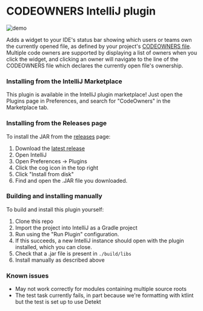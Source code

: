 # CODEOWNERS IntelliJ plugin

![demo](demo.gif)

<!-- Plugin description -->

Adds a widget to your IDE's status bar showing which users or teams own the currently
opened file, as defined by your project's [CODEOWNERS file](https://docs.github.com/en/github/creating-cloning-and-archiving-repositories/creating-a-repository-on-github/about-code-owners). 
Multiple code owners are supported by displaying a list of owners when you click the widget, and clicking 
an owner will navigate to the line of the CODEOWNERS file which declares the currently open file's ownership.
<!-- Plugin description end -->

### Installing from the IntelliJ Marketplace

This plugin is available in the IntelliJ plugin marketplace! Just open the Plugins page in Preferences, and
search for "CodeOwners" in the Marketplace tab. 

### Installing from the Releases page

To install the JAR from the [releases](releases) page:

1. Download the [latest release](releases/latest)
2. Open IntelliJ
3. Open Preferences -> Plugins
4. Click the cog icon in the top right
5. Click "Install from disk"
6. Find and open the .JAR file you downloaded.

### Building and installing manually

To build and install this plugin yourself:

1. Clone this repo
2. Import the project into IntelliJ as a Gradle project
3. Run using the "Run Plugin" configuration.
4. If this succeeds, a new IntelliJ instance should open with the plugin installed, which you can close.
5. Check that a .jar file is present in `./build/libs`
6. Install manually as described above 

### Known issues

- May not work correctly for modules containing multiple source roots
- The test task currently fails, in part because we're formatting with ktlint but the test is set up to use Detekt
